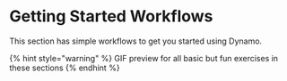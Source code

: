 # Getting Started Workflows

This section has simple workflows to get you started using Dynamo.&#x20;

{% hint style="warning" %}
GIF preview for all basic but fun exercises in these sections
{% endhint %}
